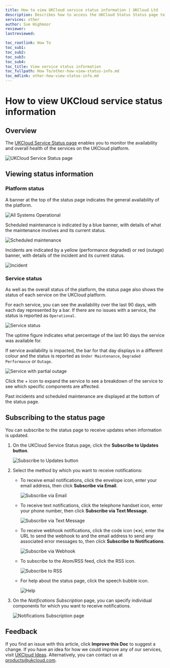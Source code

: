 ```yaml
---
title: How to view UKCloud service status information | UKCloud Ltd
description: Describes how to access the UKCloud Status Status page to view information on the status of the services on the platform
services: other
author: Sue Highmoor
reviewer:
lastreviewed: 

toc_rootlink: How To
toc_sub1: 
toc_sub2:
toc_sub3:
toc_sub4:
toc_title: View service status information
toc_fullpath: How To/other-how-view-status-info.md
toc_mdlink: other-how-view-status-info.md
---
```


# How to view UKCloud service status information

## Overview

The [UKCloud Service Status page](https://status.ukcloud.com) enables you to monitor the availability and overall health of the services on the UKCloud platform.

![UKCloud Service Status page](images/other-status-page.png)

## Viewing status information

### Platform status

A banner at the top of the status page indicates the general availability of the platform.

![All Systems Operational](images/other-status-all-operational.png)

Scheduled maintenance is indicated by a blue banner, with details of what the maintenance involves and its current status.

![Scheduled maintenance](images/other-status-maintenance.png)

Incidents are indicated by a yellow (performance degraded) or red (outage) banner, with details of the incident and its current status.

![Incident](images/other-status-incident.png)

### Service status

As well as the overall status of the platform, the status page also shows the status of each service on the UKCloud platform.

For each service, you can see the availability over the last 90 days, with each day represented by a bar. If there are no issues with a service, the status is reported as `Operational`.

![Service status](images/other-status-service.png)

The uptime figure indicates what percentage of the last 90 days the service was available for.

If service availability is impacted, the bar for that day displays in a different colour and the status is reported as `Under Maintenance`, `Degraded Performance` or `Outage`.

![Service with partial outage](images/other-status-outage.png)

Click the + icon to expand the service to see a breakdown of the service to see which specific components are affected.

Past incidents and scheduled maintenance are displayed at the bottom of the status page.

## Subscribing to the status page

You can subscribe to the status page to receive updates when information is updated.

1. On the UKCloud Service Status page, click the **Subscribe to Updates button**.

    ![Subscribe to Updates button](images/other-status-btn-subscribe.png)

2. Select the method by which you want to receive notifications:

    - To receive email notifications, click the envelope icon, enter your email address, then click **Subscribe via Email**.

        ![Subscribe via Email](images/other-status-notification-email.png)

    - To receive text notifications, click the telephone handset icon, enter your phone number, then click **Subscribe via Text Message**.

        ![Subscribe via Text Message](images/other-status-notification-text.png)

    - To receive webhook notifications, click the code icon (**<>**), enter the URL to send the webhook to and the email address to send any associated error messages to, then click **Subscribe to Notifications**.

        ![Subscribe via Webhook](images/other-status-notification-webhook.png)

    - To subscribe to the Atom/RSS feed, click the RSS icon.

        ![Subscribe to RSS](images/other-status-notification-rss.png)

    - For help about the status page, click the speech bubble icon.

        ![Help](images/other-status-help.png)

3. On the *Notifications Subscription* page, you can specify individual components for which you want to receive notifications.

    ![Notifications Subscription page](images/other-status-subscriptions.png)

## Feedback

If you find an issue with this article, click **Improve this Doc** to suggest a change. If you have an idea for how we could improve any of our services, visit [UKCloud Ideas](https://ideas.ukcloud.com). Alternatively, you can contact us at <products@ukcloud.com>.